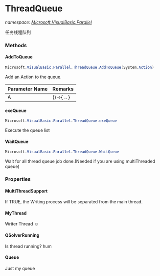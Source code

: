 ﻿# ThreadQueue
_namespace: <a href="#" onClick="load('/docs/Microsoft.VisualBasic.Parallel/index.md')">Microsoft.VisualBasic.Parallel</a>_

任务线程队列



### Methods

#### AddToQueue
```csharp
Microsoft.VisualBasic.Parallel.ThreadQueue.AddToQueue(System.Action)
```
Add an Action to the queue.

|Parameter Name|Remarks|
|--------------|-------|
|A|()=>{ .. }|


#### exeQueue
```csharp
Microsoft.VisualBasic.Parallel.ThreadQueue.exeQueue
```
Execute the queue list

#### WaitQueue
```csharp
Microsoft.VisualBasic.Parallel.ThreadQueue.WaitQueue
```
Wait for all thread queue job done.(Needed if you are using multiThreaded queue)


### Properties

#### MultiThreadSupport
If TRUE, the Writing process will be separated from the main thread.
#### MyThread
Writer Thread ☺
#### QSolverRunning
Is thread running?
 hum
#### Queue
Just my queue
